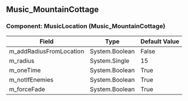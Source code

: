 ## Music_MountainCottage

### Component: MusicLocation (Music_MountainCottage)

|Field|Type|Default Value|
|---|---|---|
|m_addRadiusFromLocation|System.Boolean|False|
|m_radius|System.Single|15|
|m_oneTime|System.Boolean|True|
|m_notIfEnemies|System.Boolean|True|
|m_forceFade|System.Boolean|True|

